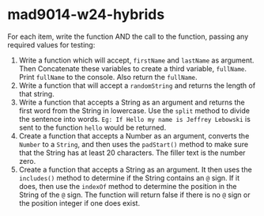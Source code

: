 # mad9014-w24-hybrids
For each item, write the function AND the call to the function, passing any required values for testing:
1. Write a function which will accept, `firstName` and `lastName` as argument. Then Concatenate these variables to create a third variable, `fullName`. Print `fullName` to the console. Also return the `fullName`.
2. Write a function that will accept a `randomString` and returns the length of that string.
3. Write a function that accepts a String as an argument and returns the first word from the String in lowercase. Use the `split` method to divide the sentence into words. `Eg: If Hello my name is Jeffrey Lebowski` is sent to the function `hello` would be returned.
4. Create a function that accepts a Number as an argument, converts the `Number` to a `String`, and then uses the `padStart()` method to make sure that the String has at least 20 characters. The filler text is the number zero.
5. Create a function that accepts a String as an argument. It then uses the `includes()` method to determine if the String contains an `@` sign. If it does, then use the `indexOf` method to determine the position in the String of the `@` sign. The function will return false if there is no `@` sign or the position integer if one does exist.
